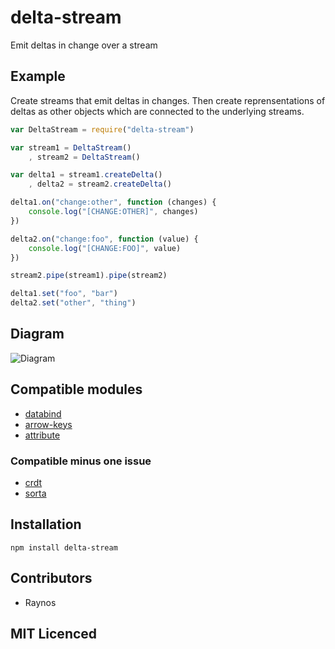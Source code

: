 # delta-stream

Emit deltas in change over a stream

## Example

Create streams that emit deltas in changes. Then create reprensentations of deltas as other objects which are connected to the underlying streams.

``` js
var DeltaStream = require("delta-stream")

var stream1 = DeltaStream()
    , stream2 = DeltaStream()

var delta1 = stream1.createDelta()
    , delta2 = stream2.createDelta()

delta1.on("change:other", function (changes) {
    console.log("[CHANGE:OTHER]", changes)
})

delta2.on("change:foo", function (value) {
    console.log("[CHANGE:FOO]", value)
})

stream2.pipe(stream1).pipe(stream2)

delta1.set("foo", "bar")
delta2.set("other", "thing")
```

## Diagram

![Diagram][1]

## Compatible modules

 - [databind][2]
 - [arrow-keys][3]
 - [attribute][4]

### Compatible minus one issue

 - [crdt][5]
 - [sorta][6]

## Installation

`npm install delta-stream`

## Contributors

 - Raynos

## MIT Licenced

  [1]: https://lh6.googleusercontent.com/-OXMjXDcB6VM/UDltmdpD5pI/AAAAAAAAAIw/CEIrnD6k3v8/s408/12+-+1
  [2]: https://github.com/Raynos/databind
  [3]: https://github.com/Raynos/arrow-keys
  [4]: https://github.com/Raynos/attribute
  [5]: https://github.com/dominictarr/crdt/pull/2
  [6]: https://github.com/substack/sorta/issues/1